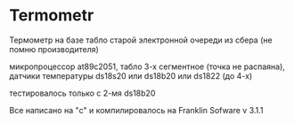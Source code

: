 # Termometr
Термометр на базе табло старой электронной очереди из сбера (не помню производителя)

микропроцессор at89c2051, табло 3-х сегментное (точка не распаяна), датчики температуры ds18s20 или ds18b20 или ds1822 (до 4-х)

тестировалось только с 2-мя ds18b20

Все написано на "c" и компилировалось на Franklin Sofware v 3.1.1
